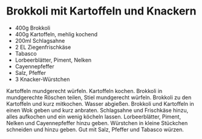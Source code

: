 ﻿# Brokkoli mit Kartoffeln und Knackern

- 400g Brokkoli
- 400g Kartoffeln, mehlig kochend
- 200ml Schlagsahne
- 2 EL Ziegenfrischkäse
- Tabasco
- Lorbeerblätter, Piment, Nelken
- Cayennepfeffer
- Salz, Pfeffer
- 3 Knacker-Würstchen

Kartoffeln mundgerecht würfeln.
Kartoffeln kochen.
Brokkoli in mundgerechte Röschen teilen, Stiel mundgerecht würfeln.
Brokkoli zu den Kartoffeln und kurz mitkochen.
Wasser abgießen.
Brokkoli und Kartoffeln in einen Wok geben und kurz anbraten.
Schlagsahne und Frischkäse hinzu, alles aufkochen und ein wenig köcheln lassen.
Lorbeerblätter, Piment, Nelken und Cayennepfeffer hinzu geben.
Würstchen in kleine Stückchen schneiden und hinzu geben.
Gut mit Salz, Pfeffer und Tabasco würzen.

